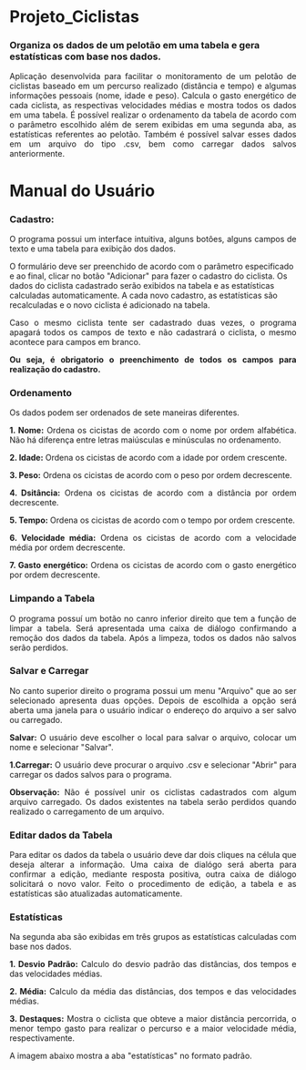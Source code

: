 # Projeto_Ciclistas

### Organiza os dados de um pelotão em uma tabela e gera estatísticas com base nos dados.
<p align="justify"> Aplicação desenvolvida para facilitar o monitoramento de um pelotão de ciclistas baseado em um percurso realizado (distância e tempo) e algumas informações pessoais (nome, idade e peso). Calcula o gasto energético de cada ciclista, as respectivas velocidades médias e mostra todos os dados em uma tabela. É possível realizar o ordenamento da tabela de acordo com o parâmetro escolhido além de serem exibidas em uma segunda aba, as estatísticas referentes ao pelotão. Também é possível salvar esses dados em um arquivo do tipo .csv, bem como carregar dados salvos anteriormente.</p>


# Manual do Usuário

### Cadastro:
<p align="justify"> O programa possui um interface intuitiva, alguns botôes, alguns campos de texto e uma tabela para exibição dos dados.</p>
<p>O formulário deve ser preenchido de acordo com o parâmetro especificado e ao final, clicar no botão "Adicionar" para fazer o cadastro do ciclista. Os dados do ciclista cadastrado serão exibidos na tabela e as estatísticas calculadas automaticamente. A cada novo cadastro, as estatísticas são recalculadas e o novo ciclista é adicionado na tabela.</p>
<p align="justify"> Caso o mesmo ciclista tente ser cadastrado duas vezes, o programa apagará todos os campos de texto e não cadastrará o ciclista, o mesmo acontece para campos em branco.</p>
<p align="justify"><b>Ou seja, é obrigatorio o preenchimento de todos os campos para realização do cadastro.</b></p>

### Ordenamento
<p align="justify">Os dados podem ser ordenados de sete maneiras diferentes. </p>
<p align="justify"><b>1. Nome:</b> Ordena os cicistas de acordo com o nome por ordem alfabética. Não há diferença entre letras  maiúsculas e minúsculas no ordenamento.</p>
<p align="justify"><b>2. Idade:</b> Ordena os cicistas de acordo com a idade por ordem crescente.</p>
<p align="justify"><b>3. Peso:</b> Ordena os cicistas de acordo com o peso por ordem decrescente.</p>
<p align="justify"><b>4. Dsitância:</b> Ordena os cicistas de acordo com a distância por ordem decrescente.</p>
<p align="justify"><b>5. Tempo:</b> Ordena os cicistas de acordo com o tempo por ordem crescente.</p>
<p align="justify"><b>6. Velocidade média:</b> Ordena os cicistas de acordo com a velocidade média por ordem decrescente.</p>
<p align="justify"><b>7. Gasto energético:</b> Ordena os cicistas de acordo com o gasto energético por ordem decrescente.</p>

### Limpando a Tabela
<p align="justify">O programa possuí um botão no canro inferior direito que tem a função de limpar a tabela. Será apresentada uma caixa de diálogo confirmando a remoção dos dados da tabela. Após a limpeza, todos os dados não salvos serão perdidos.</p>

### Salvar e Carregar
<p align="justify">No canto superior direito o programa possui um menu "Arquivo" que ao ser selecionado apresenta duas opções. Depois de escolhida a opção será aberta uma janela para o usuário indicar o endereço do arquivo a ser salvo ou carregado.</p>
<p align="justify"><b>Salvar:</b> O usuário deve escolher o local para salvar o arquivo, colocar um nome e selecionar "Salvar".</p>
<p align="justify"><b>1.Carregar:</b> O usuário deve procurar o arquivo .csv e selecionar "Abrir" para carregar os dados salvos para o programa.</p>
<p align="justify"><b>Observação: </b>Não é possível unir os ciclistas cadastrados com algum arquivo carregado. Os dados existentes na tabela serão perdidos quando realizado o carregamento de um arquivo.</p>

### Editar dados da Tabela
<p align="justify">Para editar os dados da tabela o usuário deve dar dois cliques na célula que deseja alterar a informação. Uma caixa de dialógo será aberta para confirmar a edição, mediante resposta positiva, outra caixa de diálogo solicitará o novo valor. Feito o procedimento de edição, a tabela e as estatísticas são atualizadas automaticamente.</p>

### Estatísticas
<p align="justify">Na segunda aba são exibidas em três grupos as estatísticas calculadas com base nos dados.</p>
<p align="justify"><b>1. Desvio Padrão:</b> Calculo do desvio padrão das distâncias, dos tempos e das velocidades médias.</p>
<p align="justify"><b>2. Média:</b> Calculo da média das distâncias, dos tempos e das velocidades médias.</p>
<p align="justify"><b>3. Destaques:</b> Mostra o ciclista que obteve a maior distância percorrida, o menor tempo gasto para realizar o percurso e a maior velocidade média, respectivamente.</p>
<p align="justify">A imagem abaixo mostra a aba "estatísticas" no formato padrão.</p>



